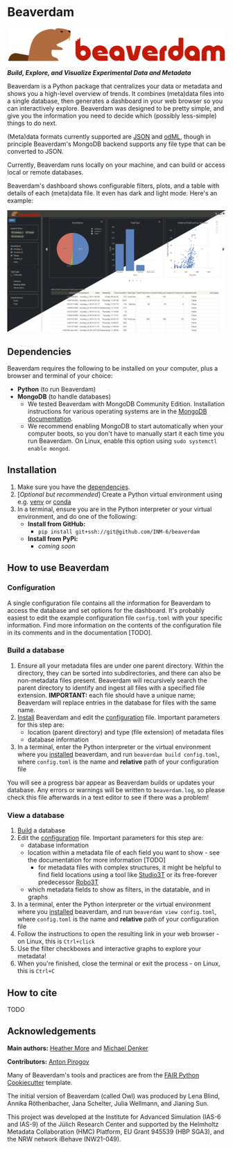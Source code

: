 # Beaverdam

![Beaverdam logo](/src/beaverdam/viewer/_assets/beaverdam-logo_long.png)

***Build, Explore, and Visualize Experimental Data and Metadata***

Beaverdam is a Python package that centralizes your data or metadata and shows you a high-level overview of trends.  It combines (meta)data files into a single database, then generates a dashboard in your web browser so you can interactively explore.  Beaverdam was designed to be pretty simple, and give you the information you need to decide which (possibly less-simple) things to do next.

(Meta)data formats currently supported are [JSON](https://www.json.org) and [odML](https://g-node.github.io/python-odml), though in principle Beaverdam's MongoDB backend supports any file type that can be converted to JSON.

Currently, Beaverdam runs locally on your machine, and can build or access local or remote databases.

Beaverdam's dashboard shows configurable filters, plots, and a table with details of each (meta)data file.  It even has dark and light mode.  Here's an example:

![Beaverdam screenshot](/img/2024-04-12_dark-light.png)

## Dependencies

Beaverdam requires the following to be installed on your computer, plus a browser and terminal of your choice:

- **Python** (to run Beaverdam)
- **MongoDB** (to handle databases)
  - We tested Beaverdam with MongoDB Community Edition.  Installation instructions for various operating systems are in the [MongoDB documentation](https://www.mongodb.com/docs/manual/tutorial/).
  - We recommend enabling MongoDB to start automatically when your computer boots, so you don't have to manually start it each time you run Beaverdam.  On Linux, enable this option using `sudo systemctl enable mongod`.

## Installation

1. Make sure you have the [dependencies](#dependencies).
1. [*Optional but recommended*] Create a Python virtual environment using e.g. [venv](https://docs.python.org/3/library/venv.html) or [conda](https://docs.conda.io/projects/conda/en/latest/user-guide/tasks/manage-environments.html)
1. In a terminal, ensure you are in the Python interpreter or your virtual environment, and do one of the following:
    - **Install from GitHub:**
        - `pip install git+ssh://git@github.com/INM-6/beaverdam`
    - **Install from PyPi:**
        - *coming soon*

## How to use Beaverdam

### Configuration

A single configuration file contains all the information for Beaverdam to access the database and set options for the dashboard.  It's probably easiest to edit the example configuration file `config.toml` with your specific information.  Find more information on the contents of the configuration file in its comments and in the documentation [TODO].

### Build a database

1. Ensure all your metadata files are under one parent directory.  Within the directory, they can be sorted into subdirectories, and there can also be non-metadata files present.  Beaverdam will recursively search the parent directory to identify and ingest all files with a specified file extension. **IMPORTANT:**  each file should have a unique name; Beaverdam will replace entries in the database for files with the same name.
1. [Install](#installation) Beaverdam and edit the [configuration](#configuration) file.  Important parameters for this step are:
   - location (parent directory) and type (file extension) of metadata files
   - database information
1. In a terminal, enter the Python interpreter or the virtual environment where you [installed](#installation) beaverdam, and run `beaverdam build config.toml`, where `config.toml` is the name and **relative** path of your configuration file

You will see a progress bar appear as Beaverdam builds or updates your database.  Any errors or warnings will be written to `beaverdam.log`, so please check this file afterwards in a text editor to see if there was a problem!

### View a database

1. [Build](#build-a-database) a database
1. Edit the [configuration](#configuration) file.  Important parameters for this step are:
   - database information
   - location within a metadata file of each field you want to show - see the documentation for more information [TODO]
     - for metadata files with complex structures, it might be helpful to find field locations using a tool like [Studio3T](https://studio3t.com/free/) or its free-forever predecessor [Robo3T](https://github.com/Studio3T/robomongo)
   - which metadata fields to show as filters, in the datatable, and in graphs
1. In a terminal, enter the Python interpreter or the virtual environment where you [installed](#installation) beaverdam, and run `beaverdam view config.toml`, where `config.toml` is the name and **relative** path of your configuration file
1. Follow the instructions to open the resulting link in your web browser - on Linux, this is `Ctrl+click`
1. Use the filter checkboxes and interactive graphs to explore your metadata!
1. When you're finished, close the terminal or exit the process - on Linux, this is `Ctrl+C`

## How to cite

TODO

## Acknowledgements

**Main authors:**  [Heather More](https://github.com/hlmore) and [Michael Denker](https://github.com/mdenker)

**Contributors:**  [Anton Pirogov](https://github.com/apirogov)

Many of Beaverdam's tools and practices are from the [FAIR Python Cookiecutter](https://github.com/Materials-Data-Science-and-Informatics/fair-python-cookiecutter) template.

The initial version of Beaverdam (called Owl) was produced by Lena Blind, Annika Röthenbacher, Jana Schelter, Julia Wellmann, and Jianing Sun.

This project was developed at the Institute for Advanced Simulation (IAS-6 and IAS-9) of the Jülich Research Center and supported by the Helmholtz Metadata Collaboration (HMC) Platform, EU Grant 945539 (HBP SGA3), and the NRW network iBehave (NW21-049).
